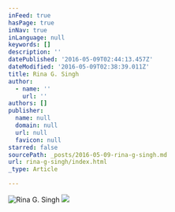 ```yaml
---
inFeed: true
hasPage: true
inNav: true
inLanguage: null
keywords: []
description: ''
datePublished: '2016-05-09T02:44:13.457Z'
dateModified: '2016-05-09T02:38:39.011Z'
title: Rina G. Singh
author:
  - name: ''
    url: ''
authors: []
publisher:
  name: null
  domain: null
  url: null
  favicon: null
starred: false
sourcePath: _posts/2016-05-09-rina-g-singh.md
url: rina-g-singh/index.html
_type: Article

---
```

![Rina G. Singh](https://s3-us-west-2.amazonaws.com/the-grid-img/p/83a32130a096e300ae95e89cde454dab18657a0b.jpg)
![](https://s3-us-west-2.amazonaws.com/the-grid-img/p/f072410cda5ba8bab20ad483431317f807bcbe96.jpg)